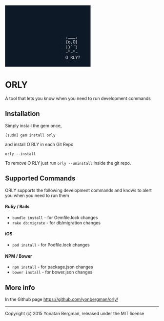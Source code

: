 ![ORLY](images/orly.png)
# ORLY

A tool that lets you know when you need to run development commands

## Installation

Simply install the gem once,

    [sudo] gem install orly

and install O RLY in each Git Repo

    orly --install

To remove O RLY just run `orly --uninstall` inside the git repo.

## Supported Commands

ORLY supports the following development commands and knows to alert you when you need to run them

#### Ruby / Rails
* `bundle install` - for Gemfile.lock changes
* `rake db:migrate` - for db/migration changes

#### iOS
* `pod install` - for Podfile.lock changes

#### NPM / Bower
* `npm install` - for package.json changes
* `bower install` - for bower.json changes

## More info

In the Github page https://github.com/yonbergman/orly/

---
Copyright (c) 2015 Yonatan Bergman, released under the MIT license
